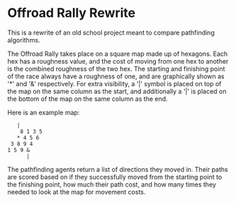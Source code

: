 # Offroad Rally Rewrite
This is a rewrite of an old school project meant to compare pathfinding 
algorithms.

The Offroad Rally takes place on a square map made up of hexagons. Each hex
has a roughness value, and the cost of moving from one hex to another is the
combined roughness of the two hex. The starting and finishing point of the race
always have a roughness of one, and are graphically shown as '*' and '&'
respectively. For extra visibility, a '|' symbol is placed on top of the map
on the same column as the start, and additionally a '|' is placed on the bottom
of the map on the same column as the end.

Here is an example map:
```
   |
    8 1 3 5
   * 4 5 6
 3 8 9 4
1 5 9 &
      |
```

The pathfinding agents return a list of directions they moved in. Their paths 
are scored based on if they successfully moved from the starting point
to the finishing point, how much their path cost, and how many times they needed
to look at the map for movement costs.
